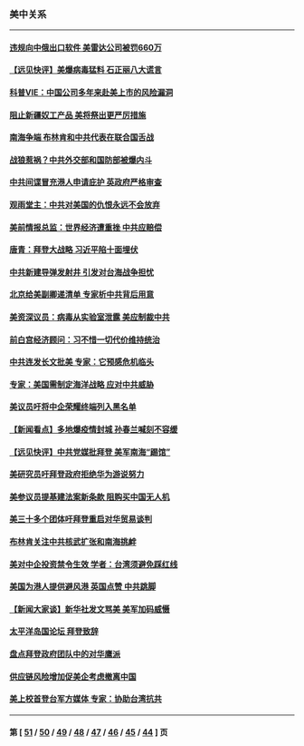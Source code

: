 ### 美中关系
---
#### [违规向中俄出口软件 美雷达公司被罚660万](../../pages/nf1412576/n13150890.md) 
#### [【远见快评】美爆病毒猛料 石正丽八大谎言](../../pages/nf1412576/n13150873.md) 
#### [科普VIE：中国公司多年来赴美上市的风险漏洞](../../pages/nf1412576/n13150700.md) 
#### [阻止新疆奴工产品 美将祭出更严厉措施](../../pages/nf1412576/n13150433.md) 
#### [南海争端 布林肯和中共代表在联合国舌战](../../pages/nf1412576/n13150507.md) 
#### [战狼惹祸？中共外交部和国防部被爆内斗](../../pages/nf1412576/n13150472.md) 
#### [中共间谍冒充港人申请庇护 英政府严格审查](../../pages/nf1412576/n13150195.md) 
#### [观雨堂主：中共对美国的仇恨永远不会放弃](../../pages/nf1412576/n13149032.md) 
#### [美前情报总监：世界经济遭重挫 中共应赔偿](../../pages/nf1412576/n13148668.md) 
#### [唐青：拜登大战略 习近平陷十面埋伏](../../pages/nf1412576/n13147181.md) 
#### [中共新建导弹发射井 引发对台海战争担忧](../../pages/nf1412576/n13132148.md) 
#### [北京给美副卿递清单 专家析中共背后用意](../../pages/nf1412576/n13145346.md) 
#### [美资深议员：病毒从实验室泄露 美应制裁中共](../../pages/nf1412576/n13146406.md) 
#### [前白宫经济顾问：习不惜一切代价维持统治](../../pages/nf1412576/n13146499.md) 
#### [中共连发长文批美 专家：它预感危机临头](../../pages/nf1412576/n13146305.md) 
#### [专家：美国需制定海洋战略 应对中共威胁](../../pages/nf1412576/n13145774.md) 
#### [美议员吁将中企荣耀终端列入黑名单](../../pages/nf1412576/n13145246.md) 
#### [【新闻看点‭】多地爆疫情封城 孙春兰喊刻不容缓](../../pages/nf1412576/n13144788.md) 
#### [【远见快评】中共党媒批拜登 美军南海“踢馆”](../../pages/nf1412576/n13144771.md) 
#### [美研究员吁拜登政府拒绝华为游说努力](../../pages/nf1412576/n13144576.md) 
#### [美参议员提基建法案新条款 阻购买中国无人机](../../pages/nf1412576/n13144719.md) 
#### [美三十多个团体吁拜登重启对华贸易谈判](../../pages/nf1412576/n13144517.md) 
#### [布林肯关注中共核武扩张和南海挑衅](../../pages/nf1412576/n13144423.md) 
#### [美对中企投资禁令生效 学者：台湾须避免踩红线](../../pages/nf1412576/n13144121.md) 
#### [美国为港人提供避风港 英国点赞 中共跳脚](../../pages/nf1412576/n13144147.md) 
#### [【新闻大家谈】新华社发文骂美 美军加码威慑](../../pages/nf1412576/n13143724.md) 
#### [太平洋岛国论坛 拜登致辞](../../pages/nf1412576/n13143914.md) 
#### [盘点拜登政府团队中的对华鹰派](../../pages/nf1412576/n13138945.md) 
#### [供应链风险增加促美企考虑撤离中国](../../pages/nf1412576/n13142181.md) 
#### [美上校首登台军方媒体 专家：协助台湾抗共](../../pages/nf1412576/n13141670.md) 

---
#### 第 [ [51](./51.md) / [50](./50.md) / [49](./49.md) / [48](./48.md) / [47](./47.md) / [46](./46.md) / [45](./45.md) / [44](./44.md) ] 页
